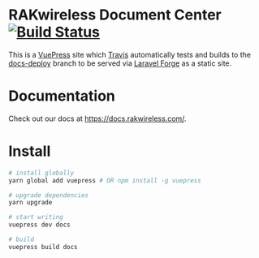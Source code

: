 # RAKwireless Document Center [![Build Status](https://travis-ci.org/RAKwirelessDev/rakwireless-docs.svg?branch=master)](hhttps://travis-ci.org/RAKwirelessDev/rakwireless-docs)
This is a [VuePress](https://vuepress.vuejs.org/) site which [Travis](https://travis-ci.org/TheThingsNetwork/docs) automatically tests and builds to the [docs-deploy](https://github.com/RAKwirelessDev/rakwireless-docs/tree/docs-deploy) branch to be served via [Laravel Forge](https://forge.laravel.com/) as a static site.

# Documentation
Check out our docs at https://docs.rakwireless.com/.

# Install
```bash
# install globally
yarn global add vuepress # OR npm install -g vuepress

# upgrade dependencies
yarn upgrade

# start writing
vuepress dev docs

# build
vuepress build docs
```